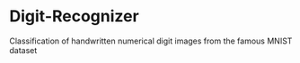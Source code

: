 # Digit-Recognizer
Classification of handwritten numerical digit images from the famous MNIST dataset
